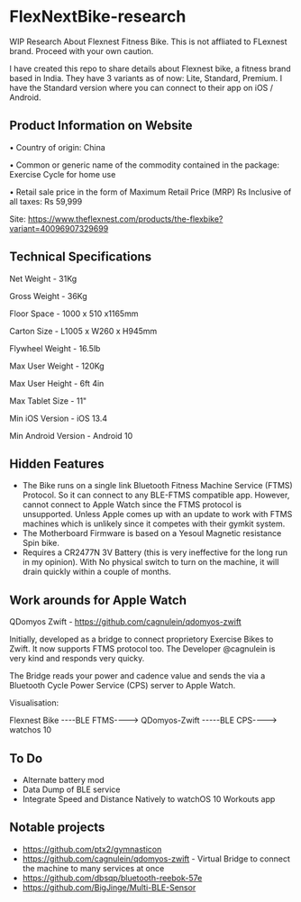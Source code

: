 # FlexNextBike-research
WIP Research About Flexnest Fitness Bike. This is not affliated to FLexnest brand. Proceed with your own caution.

I have created this repo to share details about Flexnest bike, a fitness brand based in India. They have  3 variants as of now: Lite, Standard, Premium. I have the Standard version where you can  connect to their app on iOS / Android.


## Product Information on Website

• Country of origin: China

• Common or generic name of the commodity contained in the package: Exercise Cycle for home use

• Retail sale price in the form of Maximum Retail Price (MRP) Rs Inclusive of all taxes: Rs 59,999

Site: https://www.theflexnest.com/products/the-flexbike?variant=40096907329699

## Technical Specifications

Net Weight - 31Kg

Gross Weight - 36Kg

Floor Space - 1000 x 510 x1165mm

Carton Size - L1005 x W260 x H945mm

Flywheel Weight - 16.5lb

Max User Weight - 120Kg

Max User Height - 6ft 4in

Max Tablet Size - 11"

Min iOS Version -  iOS 13.4

Min Android Version - Android 10


## Hidden Features

* The Bike runs on a single link Bluetooth Fitness Machine Service (FTMS) Protocol. So it can connect to any BLE-FTMS compatible app. However, cannot connect to Apple Watch since the FTMS protocol is unsupported. Unless Apple comes up with an update to work with FTMS machines which is unlikely since it competes with their gymkit system.
* The Motherboard Firmware is based on a Yesoul Magnetic resistance Spin bike.
* Requires a CR2477N 3V Battery (this is very ineffective for the long run in my opinion). With No physical switch to turn on the machine, it will drain quickly within a couple of months.

## Work arounds for Apple Watch

QDomyos Zwift - https://github.com/cagnulein/qdomyos-zwift

   Initially, developed as a bridge to connect proprietory Exercise Bikes to Zwift. It now supports FTMS protocol too. The Developer @cagnulein is very kind and responds very quicky.

   The Bridge reads your power and cadence value and sends the via a Bluetooth Cycle Power Service (CPS) server to Apple Watch.

   Visualisation:

   Flexnest Bike    ----BLE FTMS---->    QDomyos-Zwift    -----BLE CPS---->   watchos 10



## To Do 

* Alternate battery mod
* Data Dump of BLE service
* Integrate Speed and Distance Natively to watchOS 10 Workouts app



## Notable projects

* https://github.com/ptx2/gymnasticon
* https://github.com/cagnulein/qdomyos-zwift - Virtual Bridge to connect the machine to many services at once
* https://github.com/dbsqp/bluetooth-reebok-57e
* https://github.com/BigJinge/Multi-BLE-Sensor
